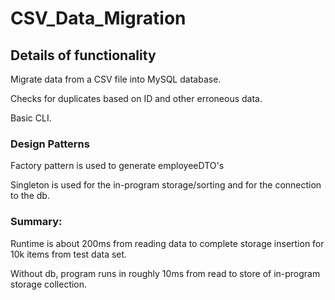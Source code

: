 # CSV_Data_Migration 

## **Details of functionality**

Migrate data from a CSV file into MySQL database.

Checks for duplicates based on ID and other erroneous data.

Basic CLI.

### **Design Patterns**

Factory pattern is used to generate employeeDTO's

Singleton is used for the in-program storage/sorting and for the connection to the db.


### Summary:

Runtime is about 200ms from reading data to complete storage insertion for 10k items from test data set.

Without db, program runs in roughly 10ms from read to store of in-program storage collection.






